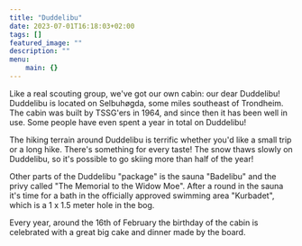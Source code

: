 ```yaml
---
title: "Duddelibu"
date: 2023-07-01T16:18:03+02:00
tags: []
featured_image: ""
description: ""
menu:
    main: {}
---
```


Like a real scouting group, we've got our own cabin: our dear Duddelibu!
Duddelibu is located on Selbuhøgda, some miles southeast of Trondheim.
The cabin was built by TSSG'ers in 1964, and since then it has been well in use.
Some people have even spent a year in total on Duddelibu!

The hiking terrain around Duddelibu is terrific whether you'd like a small trip or a long hike.
There's something for every taste!
The snow thaws slowly on Duddelibu, so it's possible to go skiing more than half of the year!

Other parts of the Duddelibu "package" is the sauna "Badelibu" and the privy called "The Memorial to the Widow Moe".
After a round in the sauna it's time for a bath in the officially approved swimming area "Kurbadet", which is a 1 x 1.5 meter hole in the bog.

Every year, around the 16th of February the birthday of the cabin is celebrated with a great big cake and dinner made by the board. 